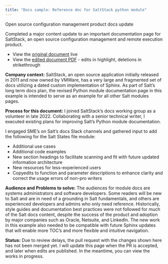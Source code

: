 ```yaml
---
title: "Docs sample: Reference doc for SaltStack python module"
---
```


Open source configuration management product docs update

Completed a major content update to an important documentation page for SaltStack, an open source configuration management and remote execution product.   

- View the [original document](https://docs.saltproject.io/en/latest/ref/states/all/salt.states.file.html#salt.states.file.comment) live
- View the [edited document PDF](https://bennetthub500.github.io/personal/pdfs/SaltDocsExample1.pdf) - edits in highlight, deletions in strikethrough

**Company context:** SaltStack, an open source application initially released in 2011 and now owned by VMWare, has a very large and fragmented set of docs utilizing a dated custom implementation of Sphinx.  As part of Salt’s long term docs plan, the revised Python module documentation page in this example is intended to serve as an example for all other Salt modules pages.  

**Process for this document:**  I joined SaltStack’s docs working group as a volunteer in late 2022.  Collaborating with a senior technical writer, I executed existing plans for improving Salt’s Python module documentation. 

I engaged SME’s on Salt’s docs Slack channels and gathered input to add the following for the Salt States file module:
- Additional use cases 
- Additional code examples
- New section headings to facilitate scanning and fit with future updated information architecture
- New resources for less-experienced users
- Copyedits to function and parameter descriptions to enhance clarity and correct the usage errors of non-pro writers

**Audience and Problems to solve:** The audiences for module docs are systems administrators and software developers. Some readers will be new to Salt and are in need of a grounding in Salt fundamentals, and others are experienced developers and admins who only need reference.  Historically, style guides and documentation best practices were not followed for much of the Salt docs content, despite the success of the product and adoption by major companies such as Oracle, Netsuite, and LinkedIn.  The new work in this example also needed to be compatible with future Sphinx updates that will enable more TOC’s and more flexible and intuitive navigation.   

**Status:** Due to review delays, the pull request with the changes shown here has not been merged yet.  I will update this page when the PR is accepted, and later when edits are published.  In the meantime, you can view the works in progress. 
